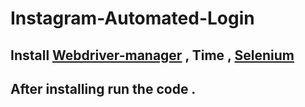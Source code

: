 # Instagram-Automated-Login

## Install [Webdriver-manager](https://pypi.org/project/webdriver-manager/) , Time , [Selenium](https://pypi.org/project/selenium/)
## After installing run the code .
